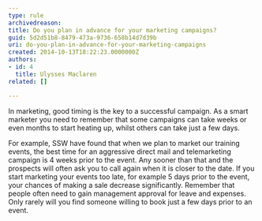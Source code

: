 ```yaml
---
type: rule
archivedreason: 
title: Do you plan in advance for your marketing campaigns?
guid: 5d2d51b8-8479-473a-9736-658b14d7d39b
uri: do-you-plan-in-advance-for-your-marketing-campaigns
created: 2014-10-13T18:22:23.0000000Z
authors:
- id: 4
  title: Ulysses Maclaren
related: []

---
```


In marketing, good timing is the key to a successful campaign. As a smart marketer you need to remember that some campaigns can take weeks or even months to start heating up, whilst others can take just a few days.

For example, SSW have found that when we plan to market our training events, the best time for an aggressive direct mail and telemarketing campaign is 4 weeks prior to the event. Any sooner than that and the prospects will often ask you to call again when it is closer to the date. If you start marketing your events too late, for example 5 days prior to the event, your chances of making a sale decrease significantly. Remember that people often need to gain management approval for leave and expenses. Only rarely will you find someone willing to book just a few days prior to an event.

<!--endintro-->
